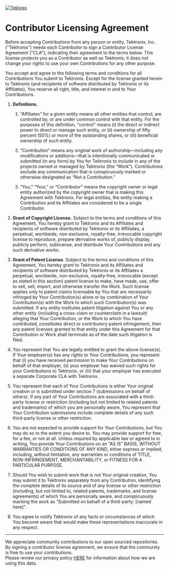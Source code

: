 [![Teklogo](https://tektronix.github.io/media/tektronix-logoFull.png)](https://github.com/tektronix)

# Contributor Licensing Agreement
Before accepting Contributions from any person or entity, Tektronix, Inc. ("Tektronix") needs each Contributor to sign a Contributor License Agreement ("CLA"), indicating their agreement to the terms below. This license protects you as a Contributor as well as Tektronix; it does not change your rights to use your own Contributions for any other purpose.

You accept and agree to the following terms and conditions for all Contributions You submit to Tektronix. Except for the license granted herein to Tektronix (and recipients of software distributed by Tektronix or its Affiliates), You reserve all right, title, and interest in and to Your Contributions.

1. **Definitions.** 

	1. “Affiliates” for a given entity means all other entities that control, are controlled by, or are under common control with that entity. For the purposes of this definition, "control" means (i) the direct or indirect power to direct or manage such entity, or (ii) ownership of fifty percent (50%) or more of the outstanding shares, or (iii) beneficial ownership of such entity.

	2. “Contribution” means any original work of authorship—including any modifications or additions—that is intentionally communicated or submitted (in any form) by You for Tektronix to include in any of the projects owned or managed by Tektronix (the “Work”). Contributions exclude any communication that is conspicuously marked or otherwise designated as “Not a Contribution.”

	3. “You,” “Your,” or “Contributor” means the copyright owner or legal entity authorized by the copyright owner that is making this Agreement with Tektronix. For legal entities, the entity making a Contribution and its Affiliates are considered to be a single Contributor.

2. **Grant of Copyright License.** Subject to the terms and conditions of this Agreement, You hereby grant to Tektronix and its Affiliates and recipients of software distributed by Tektronix or its Affiliates, a perpetual, worldwide, non-exclusive, royalty-free, irrevocable copyright license to reproduce, prepare derivative works of, publicly display, publicly perform, sublicense, and distribute Your Contributions and any such derivative works.

3. **Grant of Patent License.** Subject to the terms and conditions of this Agreement, You hereby grant to Tektronix and its Affiliates and recipients of software distributed by Tektronix or its Affiliates a perpetual, worldwide, non-exclusive, royalty-free, irrevocable (except as stated in this section) patent license to make, have made, use, offer to sell, sell, import, and otherwise transfer the Work. Such license applies only to patent claims licensable by You that are necessarily infringed by Your Contribution(s) alone or by combination of Your Contribution(s) with the Work to which such Contribution(s) was submitted. If any entity institutes patent litigation against You or any other entity (including a cross-claim or counterclaim in a lawsuit) alleging that Your Contribution, or the Work to which You have contributed, constitutes direct or contributory patent infringement, then any patent licenses granted to that entity under this Agreement for that Contribution or Work shall terminate as of the date such litigation is filed.

4. You represent that You are legally entitled to grant the above license(s). If Your employer(s) has any rights to Your Contributions, you represent that (i) you have received permission to make Your Contributions on behalf of that employer, (ii) your employer has waived such rights for your Contributions to Tektronix, or (iii) that your employer has executed a separate Corporate CLA with Tektronix.

5. You represent that each of Your Contributions is either Your original creation or is submitted under section 7 (submissions on behalf of others). If any part of Your Contributions are associated with a third-party license or restriction (including but not limited to related patents and trademarks) of which you are personally aware, You represent that Your Contribution submissions include complete details of any such third-party license or other restriction.

6. You are not expected to provide support for Your Contributions, but You may do so to the extent you desire to. You may provide support for free, for a fee, or not at all. Unless required by applicable law or agreed to in writing, You provide Your Contributions on an “AS IS” BASIS, WITHOUT WARRANTIES OR CONDITIONS OF ANY KIND, either express or implied, including, without limitation, any warranties or conditions of TITLE, NON-INFRINGEMENT, MERCHANTABILITY, or FITNESS FOR A PARTICULAR PURPOSE.

7. Should You wish to submit work that is not Your original creation, You may submit it to Tektronix separately from any Contribution, identifying the complete details of its source and of any license or other restriction (including, but not limited to, related patents, trademarks, and license agreements) of which You are personally aware, and conspicuously marking the work as “Submitted on behalf of a third-party: [named here]”.

8. You agree to notify Tektronix of any facts or circumstances of which You become aware that would make these representations inaccurate in any respect.


----

We appreciate community contributions to our open sourced repositories. By signing a contributor license agreement, we ensure that the community is free to use your contributions.  
Please review our privacy policy [HERE](https://www.tek.com/privacy-statement) for information about how we are using this data.

 
